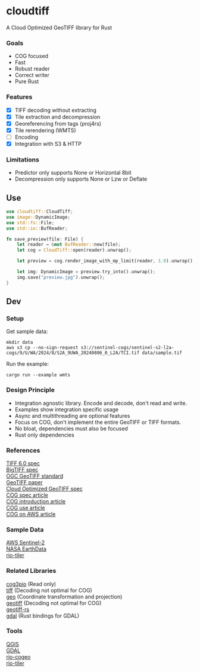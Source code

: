 # cloudtiff

A Cloud Optimized GeoTIFF library for Rust

### Goals

* COG focused
* Fast
* Robust reader
* Correct writer
* Pure Rust

### Features

- [x] TIFF decoding without extracting 
- [x] Tile extraction and decompression
- [x] Georeferencing from tags (proj4rs)
- [x] Tile rerendering (WMTS)
- [ ] Encoding
- [x] Integration with S3 & HTTP

### Limitations

* Predictor only supports None or Horizontal 8bit
* Decompression only supports None or Lzw or Deflate


## Use

```rs
use cloudtiff::CloudTiff;
use image::DynamicImage;
use std::fs::File;
use std::io::BufReader;

fn save_preview(file: File) {
    let reader = &mut BufReader::new(file);
    let cog = CloudTiff::open(reader).unwrap();

    let preview = cog.render_image_with_mp_limit(reader, 1.0).unwrap();

    let img: DynamicImage = preview.try_into().unwrap();
    img.save("preview.jpg").unwrap();
}
```

## Dev

### Setup

Get sample data:
```
mkdir data
aws s3 cp --no-sign-request s3://sentinel-cogs/sentinel-s2-l2a-cogs/9/U/WA/2024/8/S2A_9UWA_20240806_0_L2A/TCI.tif data/sample.tif
```

Run the example:
```
cargo run --example wmts
```

### Design Principle
* Integration agnostic library. Encode and decode, don't read and write.
* Examples show integration specific usage
* Async and multithreading are optional features
* Focus on COG, don't implement the entire GeoTIFF or TIFF formats.
* No bloat, dependencies must also be focused
* Rust only dependencies

### References
[TIFF 6.0 spec](https://download.osgeo.org/geotiff/spec/tiff6.pdf)  
[BigTIFF spec](https://web.archive.org/web/20240622111852/https://www.awaresystems.be/imaging/tiff/bigtiff.html)  
[OGC GeoTIFF standard](https://docs.ogc.org/is/19-008r4/19-008r4.html)  
[GeoTIFF paper](https://www.geospatialworld.net/wp-content/uploads/images/pdf/117.pdf)  
[Cloud Optimized GeoTIFF spec](https://github.com/cogeotiff/cog-spec/blob/master/spec.md)  
[COG spec article](https://cogeotiff.github.io/rio-cogeo/Is_it_a_COG/)  
[COG introduction article](https://developers.planet.com/docs/planetschool/an-introduction-to-cloud-optimized-geotiffs-cogs-part-1-overview/)  
[COG use article](https://medium.com/@_VincentS_/do-you-really-want-people-using-your-data-ec94cd94dc3f)  
[COG on AWS article](https://opengislab.com/blog/2021/4/17/hosting-and-accessing-cloud-optimized-geotiffs-on-aws-s3)  

### Sample Data
[AWS Sentinel-2](https://registry.opendata.aws/sentinel-2-l2a-cogs/)  
[NASA EarthData](https://www.earthdata.nasa.gov/engage/cloud-optimized-geotiffs)  
[rio-tiler](https://github.com/cogeotiff/rio-tiler/tree/6.4.0/tests/fixtures)  

### Related Libraries
[cog3pio](https://github.com/weiji14/cog3pio) (Read only)  
[tiff](https://crates.io/crates/tiff) (Decoding not optimal for COG)  
[geo](https://crates.io/crates/geo) (Coordinate transformation and projection)  
[geotiff](https://crates.io/crates/geotiff) (Decoding not optimal for COG)  
[geotiff-rs](https://github.com/fizyk20/geotiff-rs)  
[gdal](https://crates.io/crates/gdal) (Rust bindings for GDAL)  

### Tools
[QGIS](https://cogeo.org/qgis-tutorial.html)  
[GDAL](https://gdal.org/en/latest/drivers/raster/cog.html)  
[rio-cogeo](https://github.com/cogeotiff/rio-cogeo)  
[rio-tiler](https://github.com/cogeotiff/rio-tiler)  